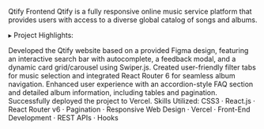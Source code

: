 Qtify Frontend
Qtify is a fully responsive online music service platform that provides users with access to a diverse global catalog of songs and albums.

▸ Project Highlights:

Developed the Qtify website based on a provided Figma design, featuring an interactive search bar with autocomplete, a feedback modal, and a dynamic card grid/carousel using Swiper.js.
Created user-friendly filter tabs for music selection and integrated React Router 6 for seamless album navigation.
Enhanced user experience with an accordion-style FAQ section and detailed album information, including tables and pagination.
Successfully deployed the project to Vercel.
Skills Utilized: CSS3 · React.js · React Router v6 · Pagination · Responsive Web Design · Vercel · Front-End Development · REST APIs · Hooks
